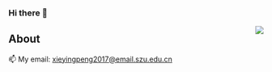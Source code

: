 ### Hi there 👋

<img align="right" src="https://count.getloli.com/get/@:Xyporz?theme=asoul">

## About

📫 My email: xieyingpeng2017@email.szu.edu.cn
